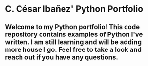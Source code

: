 # C. César Ibañez' Python Portfolio

## Welcome to my Python portfolio! This code repository contains examples of Python I've written. I am still learning and will be adding more house I go. Feel free to take a look and reach out if you have any questions. 
